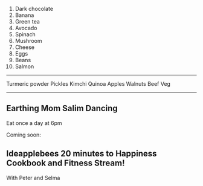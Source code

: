


1. Dark chocolate
2. Banana
3. Green tea
4. Avocado
5. Spinach
6. Mushroom
7. Cheese
8. Eggs
9. Beans
10. Salmon
---
Turmeric powder
Pickles
Kimchi
Quinoa
Apples
Walnuts
Beef
Veg


---

Earthing
Mom Salim
Dancing
---
Eat once a day at 6pm









Coming soon:
## Ideapplebees 20 minutes to Happiness Cookbook and Fitness Stream!
With Peter and Selma










